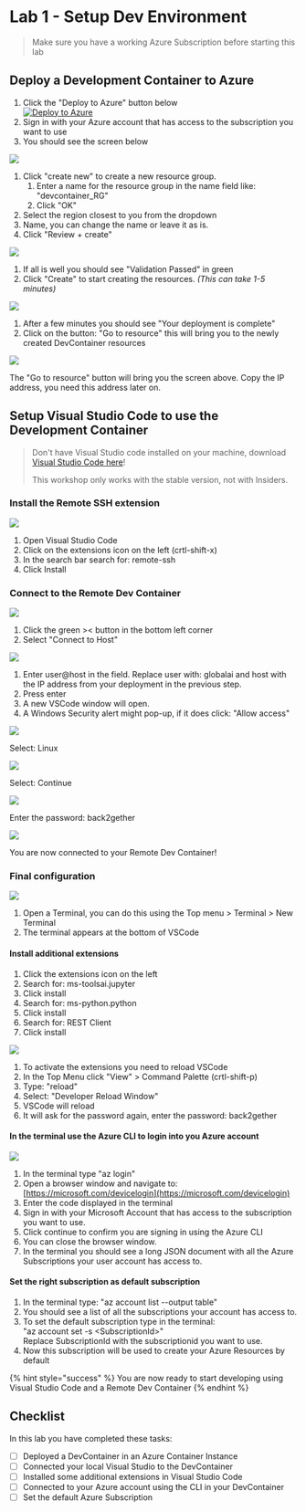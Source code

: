 # Lab 1 - Setup Dev Environment

> Make sure you have a working Azure Subscription before starting this lab

## Deploy a Development Container to Azure

1. Click the "Deploy to Azure" button below\
   [![Deploy to Azure](https://aka.ms/deploytoazurebutton)](https://portal.azure.com/#create/Microsoft.Template/uri/https%3A%2F%2Fraw.githubusercontent.com%2FGlobalAICommunity%2Fdevcontainer%2Fmain%2Fazuredeploy.json)
2. Sign in with your Azure account that has access to the subscription you want to use
3. You should see the screen below

![](img/1.png)

1. Click "create new" to create a new resource group.&#x20;
   1. Enter a name for the resource group in the name field like: "devcontainer\_RG"
   2. Click "OK"
2. Select the region closest to you from the dropdown
3. Name, you can change the name or leave it as is.
4. Click "Review + create"

![](img/2.png)

1. If all is well you should see "Validation Passed" in green
2. Click "Create" to start creating the resources. _(This can take 1-5 minutes)_

![](img/3.png)

1. After a few minutes you should see "Your deployment is complete"
2. Click on the button: "Go to resource" this will bring you to the newly created DevContainer resources

![](img/4.png)

The "Go to resource" button will bring you the screen above. Copy the IP address, you need this address later on.

## Setup Visual Studio Code to use the Development Container


> Don't have Visual Studio code installed on your machine, download [Visual Studio Code here](https://code.visualstudio.com)!&#x20;
> 
> This workshop only works with the stable version, not with Insiders.


### Install the Remote SSH extension

![](img/5.png)

1. Open Visual Studio Code
2. Click on the extensions icon on the left (crtl-shift-x)
3. In the search bar search for:  remote-ssh
4. Click Install

### Connect to the Remote Dev Container

![](img/6.png)

1. Click the green >< button in the bottom left corner
2. Select "Connect to Host"

![](img/7.png)

1. Enter user@host in the field. Replace user with: globalai and host with the IP address from your deployment in the previous step.
2. Press enter
3. A new VSCode window will open.
4. A Windows Security alert might pop-up, if it does click: "Allow access"

![](img/8.png)

Select: Linux

![](img/9.png)

Select: Continue

![](img/9-5.png)

Enter the password: back2gether

![](img/10.png)

You are now connected to your Remote Dev Container!

### Final configuration

![](img/11.png)

1. Open a Terminal, you can do this using the Top menu > Terminal > New Terminal
2. The terminal appears at the bottom of VSCode

#### Install additional extensions

1. Click the extensions icon on the left
2. Search for: ms-toolsai.jupyter
3. Click install
4. Search for: ms-python.python
5. Click install
6. Search for: REST Client
7. Click install

![](img/12.png)

1. To activate the extensions you need to reload VSCode
2. In the Top Menu click "View" > Command Palette (crtl-shift-p)
3. Type: "reload"
4. Select: "Developer Reload Window"
5. VSCode will reload
6. It will ask for the password again, enter the password: back2gether

#### In the terminal use the Azure CLI to login into you Azure account

![](img/13.png)

1. In the terminal type "az login"
2. Open a browser window and navigate to: [https://microsoft.com/devicelogin](https://microsoft.com/devicelogin)
3. Enter the code displayed in the terminal
4. Sign in with your Microsoft Account that has access to the subscription you want to use.
5. Click continue to confirm you are signing in using the Azure CLI
6. You can close the browser window.
7. In the terminal you should see a long JSON document with all the Azure Subscriptions your user account has access to.

#### Set the right subscription as default subscription

1. In the terminal type: "az account list --output table"
2. You should see a list of all the subscriptions your account has access to.
3. To set the default subscription type in the terminal:\
   "az account set -s \<SubscriptionId>"\
   Replace SubscriptionId with the subscriptionid you want to use.
4. Now this subscription will be used to create your Azure Resources by default

{% hint style="success" %}
You are now ready to start developing using Visual Studio Code and a Remote Dev Container
{% endhint %}

## &#x20;Checklist

In this lab you have completed these tasks:

* [ ] Deployed a DevContainer in an Azure Container Instance
* [ ] Connected your local Visual Studio to the DevContainer
* [ ] Installed some additional extensions in Visual Studio Code
* [ ] Connected to your Azure account using the CLI in your DevContainer
* [ ] Set the default Azure Subscription&#x20;